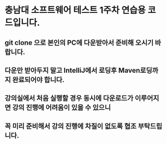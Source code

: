 # 충남대 소프트웨어 테스트 1주차 연습용 코드입니다.

## git clone 으로 본인의 PC에 다운받아서 준비해 오시기 바랍니다.
## 다운만 받아두지 말고 IntelliJ에서 로딩후 Maven로딩까지 완료되어야 합니다.
## 강의실에서 처음 실행할 경우 동시에 다운로드가 이루어지면 강의 진행에 어려움이 있을 수 있으니
## 꼭 미리 준비해서 강의 진행에 차질이 없도록 협조 부탁드립니다.